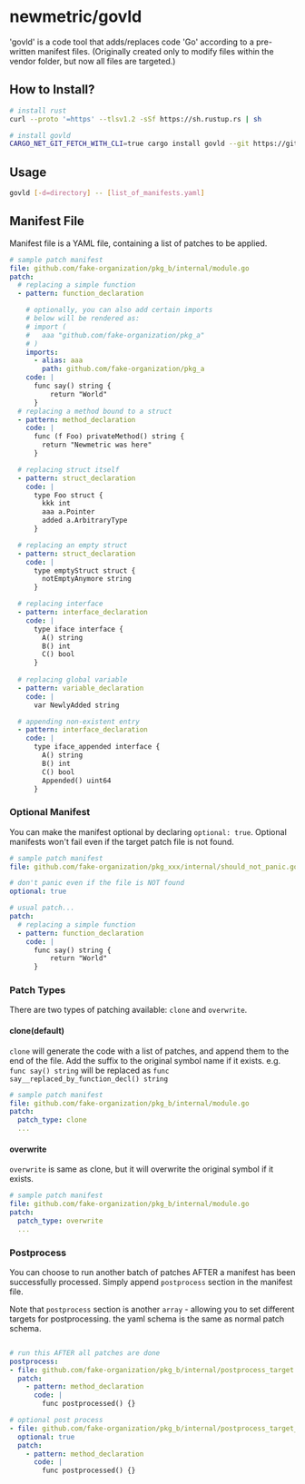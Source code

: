 # newmetric/govld

'govld' is a code tool that adds/replaces code 'Go' according to a pre-written manifest files.
(Originally created only to modify files within the vendor folder, but now all files are targeted.)

## How to Install?

```bash
# install rust
curl --proto '=https' --tlsv1.2 -sSf https://sh.rustup.rs | sh

# install govld
CARGO_NET_GIT_FETCH_WITH_CLI=true cargo install govld --git https://github.com/newmetric/govld
```

## Usage

```bash
govld [-d=directory] -- [list_of_manifests.yaml]
```

## Manifest File

Manifest file is a YAML file, containing a list of patches to be applied.

```yaml
# sample patch manifest
file: github.com/fake-organization/pkg_b/internal/module.go
patch:
  # replacing a simple function
  - pattern: function_declaration

    # optionally, you can also add certain imports
    # below will be rendered as:
    # import (
    #   aaa "github.com/fake-organization/pkg_a"
    # )
    imports:
      - alias: aaa
        path: github.com/fake-organization/pkg_a
    code: |
      func say() string {
          return "World"
      }
  # replacing a method bound to a struct
  - pattern: method_declaration
    code: |
      func (f Foo) privateMethod() string {
        return "Newmetric was here"
      }

  # replacing struct itself
  - pattern: struct_declaration
    code: |
      type Foo struct {
        kkk int
        aaa a.Pointer
        added a.ArbitraryType
      }

  # replacing an empty struct
  - pattern: struct_declaration
    code: |
      type emptyStruct struct {
        notEmptyAnymore string
      }

  # replacing interface
  - pattern: interface_declaration
    code: |
      type iface interface {
        A() string
        B() int
        C() bool
      }
      
  # replacing global variable
  - pattern: variable_declaration
    code: |
      var NewlyAdded string

  # appending non-existent entry
  - pattern: interface_declaration
    code: |
      type iface_appended interface {
        A() string
        B() int
        C() bool
        Appended() uint64
      }
```

### Optional Manifest

You can make the manifest optional by declaring `optional: true`. Optional manifests won't fail even if the target patch file is not found.

```yaml
# sample patch manifest
file: github.com/fake-organization/pkg_xxx/internal/should_not_panic.go

# don't panic even if the file is NOT found
optional: true

# usual patch...
patch:
  # replacing a simple function
  - pattern: function_declaration
    code: |
      func say() string {
          return "World"
      }


```

### Patch Types

There are two types of patching available: `clone` and `overwrite`.

#### clone(default)

`clone` will generate the code with a list of patches, and append them to the end of the file.
Add the suffix to the original symbol name if it exists.
e.g. `func say() string` will be replaced as `func say__replaced_by_function_decl() string`

```yaml
# sample patch manifest
file: github.com/fake-organization/pkg_b/internal/module.go
patch:
  patch_type: clone
  ...
```

#### overwrite

`overwrite` is same as clone, but it will overwrite the original symbol if it exists.

```yaml
# sample patch manifest
file: github.com/fake-organization/pkg_b/internal/module.go
patch:
  patch_type: overwrite
  ...
```


### Postprocess

You can choose to run another batch of patches AFTER a manifest has been successfully processed. Simply append `postprocess` section in the manifest file.

Note that `postprocess` section is another `array` - allowing you to set different targets for postprocessing. the yaml schema is the same as normal patch schema.

```yaml

# run this AFTER all patches are done
postprocess:
- file: github.com/fake-organization/pkg_b/internal/postprocess_target.go
  patch:
    - pattern: method_declaration
      code: |
        func postprocessed() {}

# optional post process
- file: github.com/fake-organization/pkg_b/internal/postprocess_target_xx.go
  optional: true
  patch:
    - pattern: method_declaration
      code: |
        func postprocessed() {}
```




